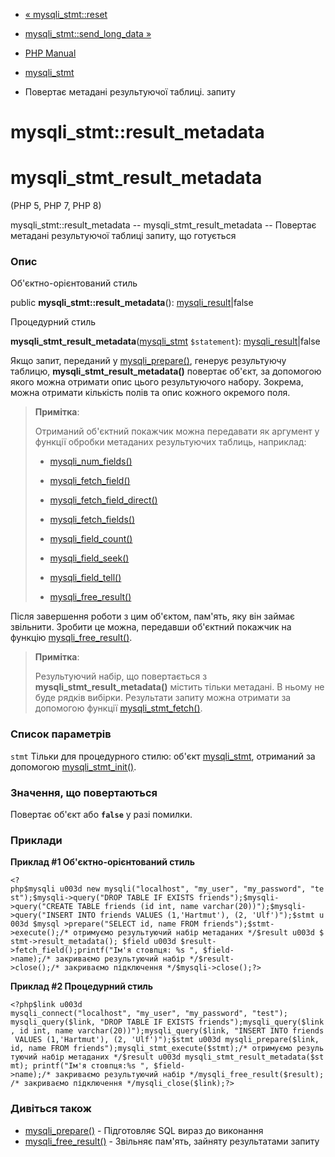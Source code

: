 - [« mysqli_stmt::reset](mysqli-stmt.reset.md)
- [mysqli_stmt::send_long_data »](mysqli-stmt.send-long-data.md)

- [PHP Manual](index.md)
- [mysqli_stmt](class.mysqli-stmt.md)
- Повертає метадані результуючої таблиці.
запиту

# mysqli_stmt::result_metadata

# mysqli_stmt_result_metadata

(PHP 5, PHP 7, PHP 8)

mysqli_stmt::result_metadata -- mysqli_stmt_result_metadata -- Повертає
метадані результуючої таблиці запиту, що готується

### Опис

Об'єктно-орієнтований стиль

public **mysqli_stmt::result_metadata**():
[mysqli_result](class.mysqli-result.md)\|false

Процедурний стиль

**mysqli_stmt_result_metadata**([mysqli_stmt](class.mysqli-stmt.md)
`$statement`): [mysqli_result](class.mysqli-result.md)\|false

Якщо запит, переданий у [mysqli_prepare()](mysqli.prepare.md),
генерує результуючу таблицю, **mysqli_stmt_result_metadata()**
повертає об'єкт, за допомогою якого можна отримати опис цього
результуючого набору. Зокрема, можна отримати кількість полів та
опис кожного окремого поля.

> **Примітка**:
>
> Отриманий об'єктний покажчик можна передавати як аргумент у
> функції обробки метаданих результуючих таблиць, наприклад:
>
> - [mysqli_num_fields()](mysqli-result.field-count.md)
>
> - [mysqli_fetch_field()](mysqli-result.fetch-field.md)
>
> - [mysqli_fetch_field_direct()](mysqli-result.fetch-field-direct.md)
>
> - [mysqli_fetch_fields()](mysqli-result.fetch-fields.md)
>
> - [mysqli_field_count()](mysqli.field-count.md)
>
> - [mysqli_field_seek()](mysqli-result.field-seek.md)
>
> - [mysqli_field_tell()](mysqli-result.current-field.md)
>
> - [mysqli_free_result()](mysqli-result.free.md)

Після завершення роботи з цим об'єктом, пам'ять, яку він займає
звільнити. Зробити це можна, передавши об'єктний покажчик на функцію
[mysqli_free_result()](mysqli-result.free.md).

> **Примітка**:
>
> Результуючий набір, що повертається з
> **mysqli_stmt_result_metadata()** містить тільки метадані. В ньому
> не буде рядків вибірки. Результати запиту можна отримати за допомогою
> функції [mysqli_stmt_fetch()](mysqli-stmt.fetch.md).

### Список параметрів

`stmt`
Тільки для процедурного стилю: об'єкт
[mysqli_stmt](class.mysqli-stmt.md), отриманий за допомогою
[mysqli_stmt_init()](mysqli.stmt-init.md).

### Значення, що повертаються

Повертає об'єкт або **`false`** у разі помилки.

### Приклади

**Приклад #1 Об'єктно-орієнтований стиль**

` <?php$mysqli u003d new mysqli("localhost", "my_user", "my_password", "test");$mysqli->query("DROP TABLE IF EXISTS friends");$mysqli->query("CREATE TABLE friends (id int, name varchar(20))");$mysqli->query("INSERT INTO friends VALUES (1,'Hartmut'), (2, 'Ulf')");$stmt u003d $mysql >prepare("SELECT id, name FROM friends");$stmt->execute();/* отримуємо результуючий набір метаданих */$result u003d $stmt->result_metadata(); $field u003d $result->fetch_field();printf("Ім'я стовпця: %s
", $field->name);/* закриваємо результуючий набір */$result->close();/* закриваємо підключення */$mysqli->close();?> `

**Приклад #2 Процедурний стиль**

` <?php$link u003d mysqli_connect("localhost", "my_user", "my_password", "test"); mysqli_query($link, "DROP TABLE IF EXISTS friends");mysqli_query($link, id int, name varchar(20))");mysqli_query($link, "INSERT INTO friends VALUES (1,'Hartmut'), (2, 'Ulf')");$stmt u003d mysqli_prepare($link, id, name FROM friends");mysqli_stmt_execute($stmt);/* отримуємо результуючий набір метаданих */$result u003d mysqli_stmt_result_metadata($stmt); printf("Ім'я стовпця:%s
", $field->name);/* закриваємо результуючий набір */mysqli_free_result($result);/* закриваємо підключення */mysqli_close($link);?> `

### Дивіться також

- [mysqli_prepare()](mysqli.prepare.md) - Підготовляє SQL
вираз до виконання
- [mysqli_free_result()](mysqli-result.free.md) - Звільняє
пам'ять, зайняту результатами запиту
